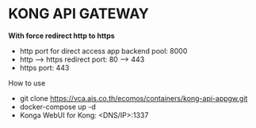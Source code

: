# KONG API GATEWAY
**With force redirect http to https**
- http port for direct access app backend pool: 8000
- http --> https redirect port: 80 --> 443
- https port: 443

How to use
- git clone https://vca.ais.co.th/ecomos/containers/kong-api-appgw.git
- docker-compose up -d
- Konga WebUI for Kong: <DNS/IP>:1337